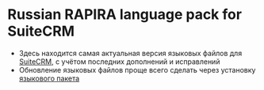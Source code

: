 Russian RAPIRA language pack for SuiteCRM
=========================================

+ Здесь находится самая актуальная версия языковых файлов для [SuiteCRM][suitecrm], с учётом последних дополнений и исправлений
+ Обновление языковых файлов проще всего сделать через установку [языкового пакета][langpack]

[langpack]: https://github.com/likhobory/SuiteCRM7RU/archive/master.zip
[suitecrm]: https://github.com/salesagility/SuiteCRM